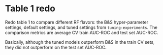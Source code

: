 Table 1 redo
============

Redo table 1 to compare different RF flavors: the B&S hyper-parameter settings, default settings, and tuned settings from `tuning-experiments`. The comparison metrics are average CV train AUC-ROC and test set AUC-ROC. 

Basically, although the tuned models outperform B&S in the train CV sets, they did not outperform on the test set AUC-ROC. 
